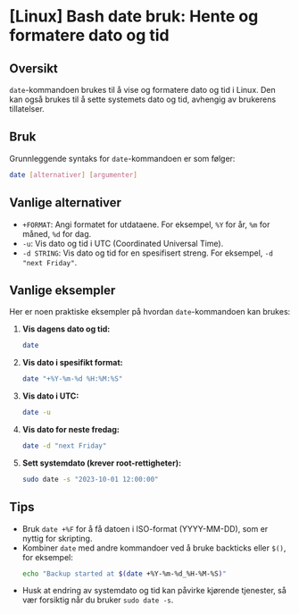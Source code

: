 # [Linux] Bash date bruk: Hente og formatere dato og tid

## Oversikt
`date`-kommandoen brukes til å vise og formatere dato og tid i Linux. Den kan også brukes til å sette systemets dato og tid, avhengig av brukerens tillatelser.

## Bruk
Grunnleggende syntaks for `date`-kommandoen er som følger:

```bash
date [alternativer] [argumenter]
```

## Vanlige alternativer
- `+FORMAT`: Angi formatet for utdataene. For eksempel, `%Y` for år, `%m` for måned, `%d` for dag.
- `-u`: Vis dato og tid i UTC (Coordinated Universal Time).
- `-d STRING`: Vis dato og tid for en spesifisert streng. For eksempel, `-d "next Friday"`.

## Vanlige eksempler
Her er noen praktiske eksempler på hvordan `date`-kommandoen kan brukes:

1. **Vis dagens dato og tid:**
   ```bash
   date
   ```

2. **Vis dato i spesifikt format:**
   ```bash
   date "+%Y-%m-%d %H:%M:%S"
   ```

3. **Vis dato i UTC:**
   ```bash
   date -u
   ```

4. **Vis dato for neste fredag:**
   ```bash
   date -d "next Friday"
   ```

5. **Sett systemdato (krever root-rettigheter):**
   ```bash
   sudo date -s "2023-10-01 12:00:00"
   ```

## Tips
- Bruk `date +%F` for å få datoen i ISO-format (YYYY-MM-DD), som er nyttig for skripting.
- Kombiner `date` med andre kommandoer ved å bruke backticks eller `$()`, for eksempel: 
  ```bash
  echo "Backup started at $(date +%Y-%m-%d_%H-%M-%S)"
  ```
- Husk at endring av systemdato og tid kan påvirke kjørende tjenester, så vær forsiktig når du bruker `sudo date -s`.